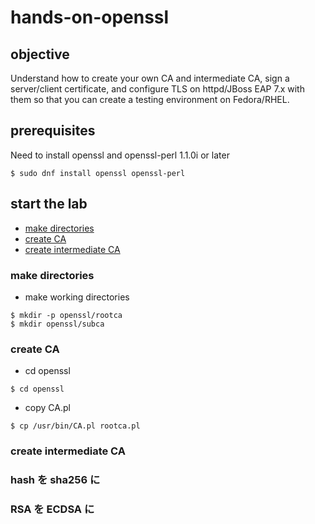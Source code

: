 # hands-on-openssl

## objective

Understand how to create your own CA and intermediate CA, sign a server/client certificate, and configure TLS on httpd/JBoss EAP 7.x with them so that you can create a testing environment on Fedora/RHEL.


## prerequisites

Need to install openssl and openssl-perl 1.1.0i or later

```
$ sudo dnf install openssl openssl-perl
```


## start the lab

* [make directories](#make-directories)
* [create CA](#create-ca)
* [create intermediate CA](#create-intermediate-ca)



### make directories

* make working directories

```
$ mkdir -p openssl/rootca
$ mkdir openssl/subca
```


### create CA

* cd openssl

```
$ cd openssl
```

* copy CA.pl

```
$ cp /usr/bin/CA.pl rootca.pl
```




### create intermediate CA





### hash を sha256 に


### RSA を ECDSA に
